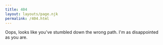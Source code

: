 ```yaml
---
title: 404
layout: layouts/page.njk
permalink: /404.html
---
```

Oops, looks like you've stumbled down the wrong path. I'm as disappointed as you are.
